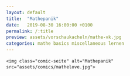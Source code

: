 ```yaml
---
layout: default
title:  "Mathepanik"
date:   2019-08-30 16:00:00 +0100
permalink: /:title
preview: assets/vorschaukacheln/mathe-vk.jpg
categories: mathe basics miscellaneous lernen
---
```


<div class="post-site">

    <img class="comic-seite" alt="Mathepanik" src="assets/comics/mathelove.jpg">

</div>